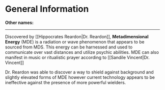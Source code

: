 # General Information
**Other names:**

---
Discovered by [[Hippocrates Reardon|Dr. Reardon]], **Metadimensional Energy** (MDE) is a radiation or wave phenomenon that appears to be sourced from MDS. This energy can be harnessed and used to communicate over vast distances and utilize psychic abilities. MDE can also manifest in music or ritualistic prayer according to [[Sandile Vincent|Dr. Vincent]]

Dr. Reardon was able to discover a way to shield against background and slightly elevated forms of MDE however current technology appears to be ineffective against the presence of more powerful wielders.
